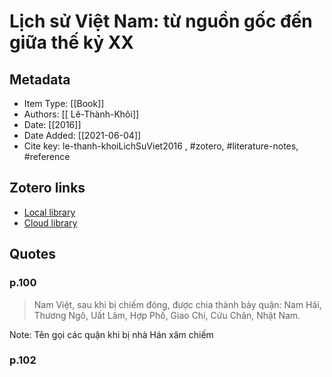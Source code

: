 # Lịch sử Việt Nam: từ nguồn gốc đến giữa thế kỷ XX

## Metadata

* Item Type: [[Book]]
* Authors: [[ Lê-Thành-Khôi]]
* Date: [[2016]]
* Date Added: [[2021-06-04]]
* Cite key: le-thanh-khoiLichSuViet2016
, #zotero, #literature-notes, #reference


##  Zotero links
* [Local library](zotero://select/items/1_KCHM6CV7)
* [Cloud library](http://zotero.org/users/2023153/items/KCHM6CV7)

## Quotes
### p.100
> Nam Việt, sau khi bị chiếm đóng, được chia thành bảy quận: Nam Hải, Thương Ngô, Uất Lâm, Hợp Phố, Giao Chỉ, Cửu Chân, Nhật Nam.

Note: Tên gọi các quận khi bị nhà Hán xâm chiếm

### p.102



